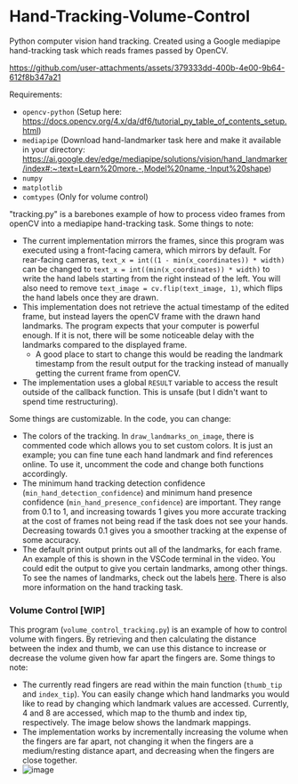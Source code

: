 # Hand-Tracking-Volume-Control
Python computer vision hand tracking. Created using a Google mediapipe hand-tracking task which reads frames passed by OpenCV.

https://github.com/user-attachments/assets/379333dd-400b-4e00-9b64-612f8b347a21


Requirements:
- `opencv-python` (Setup here: https://docs.opencv.org/4.x/da/df6/tutorial_py_table_of_contents_setup.html)
- `mediapipe` (Download hand-landmarker task here and make it available in your directory: https://ai.google.dev/edge/mediapipe/solutions/vision/hand_landmarker/index#:~:text=Learn%20more.-,Model%20name,-Input%20shape)
- `numpy`
- `matplotlib`
- `comtypes` (Only for volume control)

"tracking.py" is a barebones example of how to process video frames from openCV into a mediapipe hand-tracking task. Some things to note:
- The current implementation mirrors the frames, since this program was executed using a front-facing camera, which mirrors by default. For rear-facing cameras, `text_x = int((1 - min(x_coordinates)) * width)` can be changed to `text_x = int((min(x_coordinates)) * width)` to write the hand labels starting from the right instead of the left. You will also need to remove `text_image = cv.flip(text_image, 1)`, which flips the hand labels once they are drawn.
- This implementation does not retrieve the actual timestamp of the edited frame, but instead layers the openCV frame with the drawn hand landmarks. The program expects that your computer is powerful enough. If it is not, there will be some noticeable delay with the landmarks compared to the displayed frame.
    - A good place to start to change this would be reading the landmark timestamp from the result output for the tracking instead of manually getting the current frame from openCV.
- The implementation uses a global `RESULT` variable to access the result outside of the callback function. This is unsafe (but I didn't want to spend time restructuring).

Some things are customizable. In the code, you can change:
- The colors of the tracking. In `draw_landmarks_on_image`, there is commented code which allows you to set custom colors. It is just an example; you can fine tune each hand landmark and find references online. To use it, uncomment the code and change both functions accordingly.
- The minimum hand tracking detection confidence (`min_hand_detection_confidence`) and minimum hand presence confidence (`min_hand_presence_confidence`) are important. They range from 0.1 to 1, and increasing towards 1 gives you more accurate tracking at the cost of frames not being read if the task does not see your hands. Decreasing towards 0.1 gives you a smoother tracking at the expense of some accuracy.
- The default print output prints out all of the landmarks, for each frame. An example of this is shown in the VSCode terminal in the video. You could edit the output to give you certain landmarks, among other things. To see the names of landmarks, check out the labels [here](https://ai.google.dev/edge/mediapipe/solutions/vision/hand_landmarker/index#:~:text=Learn%20more.-,Model%20name,-Input%20shape). There is also more information on the hand tracking task.

### Volume Control [WIP]
This program (`volume_control_tracking.py`) is an example of how to control volume with fingers. By retrieving and then calculating the distance between the index and thumb, we can use this distance to increase or decrease the volume given how far apart the fingers are. Some things to note:
- The currently read fingers are read within the main function (`thumb_tip` and `index_tip`). You can easily change which hand landmarks you would like to read by changing which landmark values are accessed. Currently, 4 and 8 are accessed, which map to the thumb and index tip, respectively. The image below shows the landmark mappings.
- The implementation works by incrementally increasing the volume when the fingers are far apart, not changing it when the fingers are a medium/resting distance apart, and decreasing when the fingers are close together.
- ![image](https://github.com/user-attachments/assets/9ccc9f1c-707b-41a0-93b6-c6a0b19ecda0)
